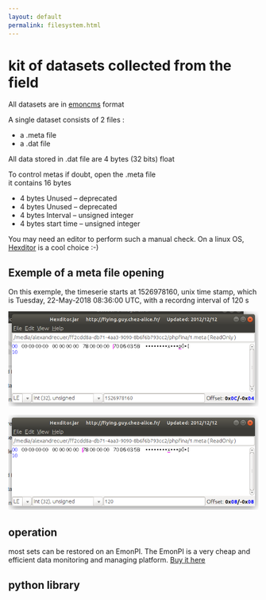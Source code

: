 ```yaml
---
layout: default
permalink: filesystem.html
---
```

# kit of datasets collected from the field

All datasets are in [emoncms](http://github.com/emoncms/emoncms) format

A single dataset consists of 2 files :
- a .meta file
- a .dat file

All data stored in .dat file are 4 bytes (32 bits) float

To control metas if doubt, open the .meta file	
it contains 16 bytes	
- 4 bytes	Unused – deprecated
- 4 bytes	Unused – deprecated
- 4 bytes	Interval – unsigned integer
- 4 bytes	start time – unsigned integer

You may need an editor to perform such a manual check. On a linux OS, [Hexditor](http://flying.guy.chez-alice.fr/HexditorFr.php) is a cool choice :-)

## Exemple of a meta file opening 
On this exemple, the timeserie starts at 1526978160, unix time stamp, which is Tuesday, 22-May-2018 08:36:00 UTC, with a recordng interval of 120 s

![meta2](images/meta2.png)

![meta1](images/meta1.png)

## operation

most sets can be restored on an EmonPI. The EmonPI is a very cheap and efficient data monitoring and managing platform. [Buy it here](https://shop.openenergymonitor.com/emonpi/)

## python library


